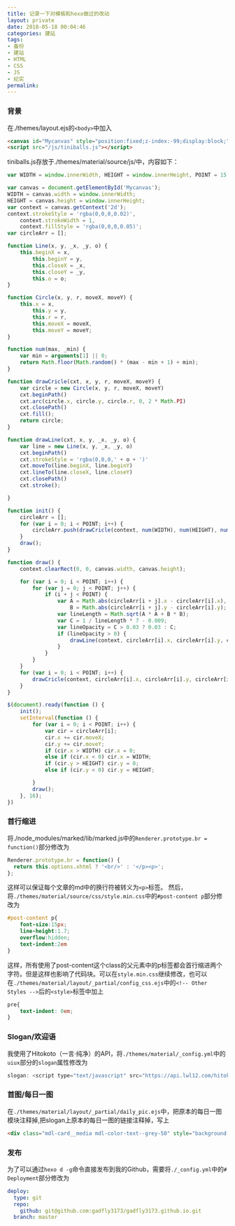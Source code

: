 ```yaml
---
title: 记录一下对模板和hexo做过的改动
layout: private
date: 2018-05-18 00:04:46
categories: 建站
tags:
- 备份
- 建站
- HTML
- CSS
- JS
- 纪实
permalink:
---
```

### 背景
在./themes/layout.ejs的``<body>``中加入
```html
<canvas id="Mycanvas" style="position:fixed;z-index:-99;display:block;">你这是什么垃圾浏览器，这都不能显示(╯‵□′)╯︵┻━┻</canvas>
<script src="/js/tiniballs.js"></script>
```
tiniballs.js存放于./themes/material/source/js/中，内容如下：
```javascript
var WIDTH = window.innerWidth, HEIGHT = window.innerHeight, POINT = 15;

var canvas = document.getElementById('Mycanvas');
WIDTH = canvas.width = window.innerWidth;
HEIGHT = canvas.height = window.innerHeight;
var context = canvas.getContext('2d');
context.strokeStyle = 'rgba(0,0,0,0.02)',
    context.strokeWidth = 1,
    context.fillStyle = 'rgba(0,0,0,0.05)';
var circleArr = [];

function Line(x, y, _x, _y, o) {
    this.beginX = x,
        this.beginY = y,
        this.closeX = _x,
        this.closeY = _y,
        this.o = o;
}

function Circle(x, y, r, moveX, moveY) {
    this.x = x,
        this.y = y,
        this.r = r,
        this.moveX = moveX,
        this.moveY = moveY;
}

function num(max, _min) {
    var min = arguments[1] || 0;
    return Math.floor(Math.random() * (max - min + 1) + min);
}

function drawCricle(cxt, x, y, r, moveX, moveY) {
    var circle = new Circle(x, y, r, moveX, moveY)
    cxt.beginPath()
    cxt.arc(circle.x, circle.y, circle.r, 0, 2 * Math.PI)
    cxt.closePath()
    cxt.fill();
    return circle;
}

function drawLine(cxt, x, y, _x, _y, o) {
    var line = new Line(x, y, _x, _y, o)
    cxt.beginPath()
    cxt.strokeStyle = 'rgba(0,0,0,' + o + ')'
    cxt.moveTo(line.beginX, line.beginY)
    cxt.lineTo(line.closeX, line.closeY)
    cxt.closePath()
    cxt.stroke();

}

function init() {
    circleArr = [];
    for (var i = 0; i < POINT; i++) {
        circleArr.push(drawCricle(context, num(WIDTH), num(HEIGHT), num(15, 2), num(10, -10) / 40, num(10, -10) / 40));
    }
    draw();
}

function draw() {
    context.clearRect(0, 0, canvas.width, canvas.height);

    for (var i = 0; i < POINT; i++) {
        for (var j = 0; j < POINT; j++) {
            if (i + j < POINT) {
                var A = Math.abs(circleArr[i + j].x - circleArr[i].x),
                    B = Math.abs(circleArr[i + j].y - circleArr[i].y);
                var lineLength = Math.sqrt(A * A + B * B);
                var C = 1 / lineLength * 7 - 0.009;
                var lineOpacity = C > 0.03 ? 0.03 : C;
                if (lineOpacity > 0) {
                    drawLine(context, circleArr[i].x, circleArr[i].y, circleArr[i + j].x, circleArr[i + j].y, lineOpacity);
                }
            }
        }
    }
    for (var i = 0; i < POINT; i++) {
        drawCricle(context, circleArr[i].x, circleArr[i].y, circleArr[i].r);
    }
}

$(document).ready(function () {
    init();
    setInterval(function () {
        for (var i = 0; i < POINT; i++) {
            var cir = circleArr[i];
            cir.x += cir.moveX;
            cir.y += cir.moveY;
            if (cir.x > WIDTH) cir.x = 0;
            else if (cir.x < 0) cir.x = WIDTH;
            if (cir.y > HEIGHT) cir.y = 0;
            else if (cir.y < 0) cir.y = HEIGHT;

        }
        draw();
    }, 16);
})
```
### 首行缩进
将./node_modules/marked/lib/marked.js中的``Renderer.prototype.br = function()``部分修改为
```javascript
Renderer.prototype.br = function() {
  return this.options.xhtml ? '<br/>' : '</p><p>';
};
```
这样可以保证每个文章的md中的换行符被转义为``<p>``标签。
然后，将``./themes/material/source/css/style.min.css``中的``#post-content p``部分修改为
```css
#post-content p{
    font-size:15px;
    line-height:1.7;
    overflow:hidden;
    text-indent:2em
}
```
这样，所有使用了post-content这个class的父元素中的p标签都会首行缩进两个字符。但是这样也影响了代码块。可以在``style.min.css``继续修改，也可以在``./themes/material/layout/_partial/config_css.ejs``中的``<!-- Other Styles -->``后的``<style>``标签中加上
```css
pre{
    text-indent: 0em;
}
```
### Slogan/欢迎语
我使用了Hitokoto（一言·纯净）的API，将``./themes/material/_config.yml``中的``uiux``部分的``slogan``属性修改为
```javascript
slogan: <script type="text/javascript" src="https://api.lwl12.com/hitokoto/main/get?encode=js&charset=utf-8"></script><div id="lwlhitokoto"><script>lwlhitokoto()</script></div>
```
### 首图/每日一图
在``./themes/material/layout/_partial/daily_pic.ejs``中，把原本的每日一图模块注释掉,把slogan上原本的每日一图的链接注释掉，写上
```html
<div class="mdl-card__media mdl-color-text--grey-50" style="background-image:url(https://www.ryongyon.com/bing/rand/webp)">
```
### 发布
为了可以通过``hexo d -g``命令直接发布到我的Github，需要将``./_config.yml``中的``# Deployment``部分修改为
```yml
deploy:
  type: git
  repo: 
    github: git@github.com:gadfly3173/gadfly3173.github.io.git
  branch: master
```